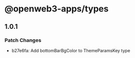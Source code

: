 # @openweb3-apps/types

## 1.0.1

### Patch Changes

- b27e6fa: Add bottomBarBgColor to ThemeParamsKey type
